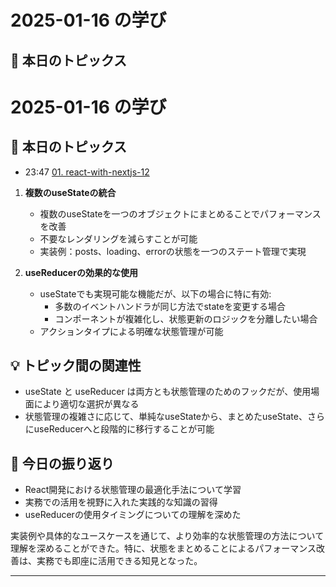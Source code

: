 # 2025-01-16 の学び

## 📝 本日のトピックス

# 2025-01-16 の学び

## 📝 本日のトピックス

- 23:47 [01. react-with-nextjs-12](./01-react-with-nextjs-12/)

1. **複数のuseStateの統合**

   - 複数のuseStateを一つのオブジェクトにまとめることでパフォーマンスを改善
   - 不要なレンダリングを減らすことが可能
   - 実装例：posts、loading、errorの状態を一つのステート管理で実現

2. **useReducerの効果的な使用**
   - useStateでも実現可能な機能だが、以下の場合に特に有効:
     - 多数のイベントハンドラが同じ方法でstateを変更する場合
     - コンポーネントが複雑化し、状態更新のロジックを分離したい場合
   - アクションタイプによる明確な状態管理が可能

## 💡 トピック間の関連性

- useState と useReducer は両方とも状態管理のためのフックだが、使用場面により適切な選択が異なる
- 状態管理の複雑さに応じて、単純なuseStateから、まとめたuseState、さらにuseReducerへと段階的に移行することが可能

## 📌 今日の振り返り

- React開発における状態管理の最適化手法について学習
- 実務での活用を視野に入れた実践的な知識の習得
- useReducerの使用タイミングについての理解を深めた

実装例や具体的なユースケースを通じて、より効率的な状態管理の方法について理解を深めることができた。特に、状態をまとめることによるパフォーマンス改善は、実務でも即座に活用できる知見となった。

---
